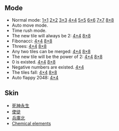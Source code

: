 ## Mode

* Normal mode: 
[1×1](http://cyberzhg.github.io/2048/index.html?size=1) 
[2×2](http://cyberzhg.github.io/2048/index.html?size=2) 
[3×3](http://cyberzhg.github.io/2048/index.html?size=3) 
[4×4](http://cyberzhg.github.io/2048/index.html?size=4) 
[5×5](http://cyberzhg.github.io/2048/index.html?size=5)
[6×6](http://cyberzhg.github.io/2048/index.html?size=6)
[7×7](http://cyberzhg.github.io/2048/index.html?size=7)
[8×8](http://cyberzhg.github.io/2048/index.html?size=8)
* Auto move mode.
* Time rush mode.
* The new tile will always be 2: 
[4×4](http://cyberzhg.github.io/2048/index.html?size=4&mode=alwaysTwo) 
[8×8](http://cyberzhg.github.io/2048/index.html?size=8&mode=alwaysTwo)
* Fibonacci: 
[4×4](http://cyberzhg.github.io/2048/index.html?size=4&mode=fibonacci) 
[8×8](http://cyberzhg.github.io/2048/index.html?size=8&mode=fibonacci)
* Threes: 
[4×4](http://cyberzhg.github.io/2048/index.html?size=4&mode=threes)
[8×8](http://cyberzhg.github.io/2048/index.html?size=8&mode=threes)
* Any two tiles can be merged: 
[4×4](http://cyberzhg.github.io/2048/index.html?size=4&mode=mergeAny)
[8×8](http://cyberzhg.github.io/2048/index.html?size=8&mode=mergeAny)
* The new tile will be the power of 2: 
[4×4](http://cyberzhg.github.io/2048/index.html?size=4&mode=powerTwo)
[8×8](http://cyberzhg.github.io/2048/index.html?size=8&mode=powerTwo)
* 0 is existed.
[4×4](http://cyberzhg.github.io/2048/index.html?size=4&mode=tileZero)
[8×8](http://cyberzhg.github.io/2048/index.html?size=8&mode=tileZero)
* Negative numbers are existed.
[4×4](http://cyberzhg.github.io/2048/mode_negative.html)
* The tiles fall: 
[4×4](http://cyberzhg.github.io/2048/index.html?size=4&mode=gravity)
[8×8](http://cyberzhg.github.io/2048/index.html?size=8&mode=gravity)
* Auto flappy 2048:
[4×4](http://cyberzhg.github.io/2048/auto_flappy.html)

## Skin
* [死神永生](http://cyberzhg.github.io/2048/skin_santi.html)
* [使徒](http://cyberzhg.github.io/2048/skin_shito.html)
* [兵庫北](http://cyberzhg.github.io/2048/skin_bkb.html)
* [Chemical elements](http://cyberzhg.github.io/2048/skin_chemistry.html)
